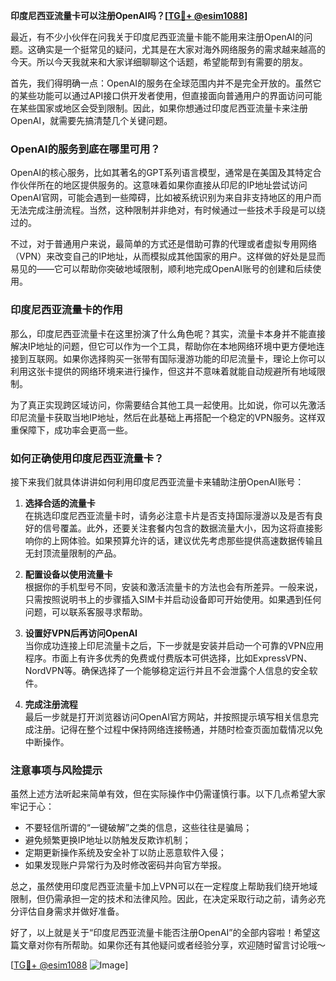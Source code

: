 **印度尼西亚流量卡可以注册OpenAI吗？[[TG💪+ @esim1088](https://t.me/s/esim1088)]**

最近，有不少小伙伴在问我关于印度尼西亚流量卡能不能用来注册OpenAI的问题。这确实是一个挺常见的疑问，尤其是在大家对海外网络服务的需求越来越高的今天。所以今天我就来和大家详细聊聊这个话题，希望能帮到有需要的朋友。

首先，我们得明确一点：OpenAI的服务在全球范围内并不是完全开放的。虽然它的某些功能可以通过API接口供开发者使用，但直接面向普通用户的界面访问可能在某些国家或地区会受到限制。因此，如果你想通过印度尼西亚流量卡来注册OpenAI，就需要先搞清楚几个关键问题。

### OpenAI的服务到底在哪里可用？

OpenAI的核心服务，比如其著名的GPT系列语言模型，通常是在美国及其特定合作伙伴所在的地区提供服务的。这意味着如果你直接从印尼的IP地址尝试访问OpenAI官网，可能会遇到一些障碍，比如被系统识别为来自非支持地区的用户而无法完成注册流程。当然，这种限制并非绝对，有时候通过一些技术手段是可以绕过的。

不过，对于普通用户来说，最简单的方式还是借助可靠的代理或者虚拟专用网络（VPN）来改变自己的IP地址，从而模拟成其他国家的用户。这样做的好处是显而易见的——它可以帮助你突破地域限制，顺利地完成OpenAI账号的创建和后续使用。

### 印度尼西亚流量卡的作用

那么，印度尼西亚流量卡在这里扮演了什么角色呢？其实，流量卡本身并不能直接解决IP地址的问题，但它可以作为一个工具，帮助你在本地网络环境中更方便地连接到互联网。如果你选择购买一张带有国际漫游功能的印尼流量卡，理论上你可以利用这张卡提供的网络环境来进行操作，但这并不意味着就能自动规避所有地域限制。

为了真正实现跨区域访问，你需要结合其他工具一起使用。比如说，你可以先激活印尼流量卡获取当地IP地址，然后在此基础上再搭配一个稳定的VPN服务。这样双重保障下，成功率会更高一些。

### 如何正确使用印度尼西亚流量卡？

接下来我们就具体讲讲如何利用印度尼西亚流量卡来辅助注册OpenAI账号：

1. **选择合适的流量卡**  
   在挑选印度尼西亚流量卡时，请务必注意卡片是否支持国际漫游以及是否有良好的信号覆盖。此外，还要关注套餐内包含的数据流量大小，因为这将直接影响你的上网体验。如果预算允许的话，建议优先考虑那些提供高速数据传输且无封顶流量限制的产品。

2. **配置设备以使用流量卡**  
   根据你的手机型号不同，安装和激活流量卡的方法也会有所差异。一般来说，只需按照说明书上的步骤插入SIM卡并启动设备即可开始使用。如果遇到任何问题，可以联系客服寻求帮助。

3. **设置好VPN后再访问OpenAI**  
   当你成功连接上印尼流量卡之后，下一步就是安装并启动一个可靠的VPN应用程序。市面上有许多优秀的免费或付费版本可供选择，比如ExpressVPN、NordVPN等。确保选择了一个能够稳定运行并且不会泄露个人信息的安全软件。

4. **完成注册流程**  
   最后一步就是打开浏览器访问OpenAI官方网站，并按照提示填写相关信息完成注册。记得在整个过程中保持网络连接畅通，并随时检查页面加载情况以免中断操作。

### 注意事项与风险提示

虽然上述方法听起来简单有效，但在实际操作中仍需谨慎行事。以下几点希望大家牢记于心：

- 不要轻信所谓的“一键破解”之类的信息，这些往往是骗局；
- 避免频繁更换IP地址以防触发反欺诈机制；
- 定期更新操作系统及安全补丁以防止恶意软件入侵；
- 如果发现账户异常行为及时修改密码并向官方举报。

总之，虽然使用印度尼西亚流量卡加上VPN可以在一定程度上帮助我们绕开地域限制，但仍需承担一定的技术和法律风险。因此，在决定采取行动之前，请务必充分评估自身需求并做好准备。

好了，以上就是关于“印度尼西亚流量卡能否注册OpenAI”的全部内容啦！希望这篇文章对你有所帮助。如果你还有其他疑问或者经验分享，欢迎随时留言讨论哦～

[[TG💪+ @esim1088](https://t.me/s/esim1088) ![Image](https://i.postimg.cc/4NQfJmqS/Snipaste-2025-05-13-00-14-12.png)]